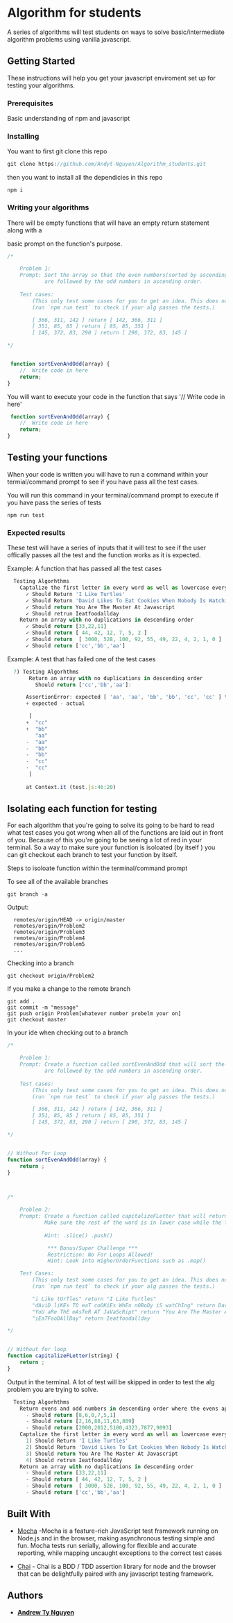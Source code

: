 # Algorithm for students

A series of algorithms will test students on ways to solve basic/intermediate algorithm problems
using vanilla javascript.

## Getting Started

These instructions will help you get your javascript enviroment set up for testing
your algorithms.

### Prerequisites

Basic understanding of npm and javascript

### Installing

You want to first git clone this repo

```javascript
git clone https://github.com/Andyt-Nguyen/Algorithm_students.git
```

then you want to install all the dependicies in this repo

```
npm i
```

### Writing your algorithms

There will be empty functions that will have an empty return statement along with a 

basic prompt on the function's purpose.

```javascript
/* 

    Problem 1:
    Prompt: Sort the array so that the even numbers(sorted by ascending order)
            are followed by the odd numbers in ascending order.
        
    Test cases: 
        (This only test some cases for you to get an idea. This does not reflect if your algo works for all test cases)
        (run `npm run test` to check if your alg passes the tests.)

        [ 366, 311, 142 ] return [ 142, 366, 311 ]
        [ 351, 85, 85 ] return [ 85, 85, 351 ]
        [ 145, 372, 83, 290 ] return [ 290, 372, 83, 145 ]

*/


 function sortEvenAndOdd(array) {
    //  Write code in here
    return;
} 
```

You will want to execute your code in the function that says '// Write code in here'

```javascript
 function sortEvenAndOdd(array) {
    //  Write code in here
    return;
} 
```

## Testing your functions

When your code is written you will have to run a command within your termial/command prompt to see if you
have pass all the test cases.

You will run this command in your terminal/command prompt to execute if you have pass the series of tests

```
npm run test
```

### Expected results

These test will have a series of inputs that it will test to see if the user offically
passes all the test and the function works as it is expected.

Example: A function that has passed all the test cases
```javascript
  Testing Algorhthms
    Captalize the first letter in every word as well as lowercase every word
      ✓ Should Return 'I Like Turtles'
      ✓ Should Return 'David Likes To Eat Cookies When Nobody Is Watching'
      ✓ Should return You Are The Master At Javascript
      ✓ Should retrun Ieatfoodallday
    Return an array with no duplications in descending order
      ✓ Should return [33,22,11]
      ✓ Should return [ 44, 42, 12, 7, 5, 2 ]
      ✓ Should return  [ 3000, 528, 100, 92, 55, 49, 22, 4, 2, 1, 0 ]
      ✓ Should return ['cc','bb','aa']
```

Example: A test that has failed one of the test cases
```javascript
  7) Testing Algorhthms
       Return an array with no duplications in descending order
         Should return ['cc','bb','aa']:

      AssertionError: expected [ 'aa', 'aa', 'bb', 'bb', 'cc', 'cc' ] to have the same members as [ 'cc', 'bb', 'aa' ]
      + expected - actual

       [
      +  "cc"
      +  "bb"
         "aa"
      -  "aa"
      -  "bb"
      -  "bb"
      -  "cc"
      -  "cc"
       ]
      
      at Context.it (test.js:46:20)
```

## Isolating each function for testing
For each algorithm that you're going to solve its going to be hard to read what test cases you got wrong when all of the functions are laid out in front of you. Because of this you're going to be seeing a lot of red in your terminal. So a way to make sure your function is isoloated (by itself ) you can git checkout each branch to test your function by itself.

Steps to isoloate function within the terminal/command prompt

To see all of the available branches
```
git branch -a
```
Output:
```
  remotes/origin/HEAD -> origin/master
  remotes/origin/Problem2
  remotes/origin/Problem3
  remotes/origin/Problem4
  remotes/origin/Problem5
  ...
```

Checking into a branch
```
git checkout origin/Problem2
```

If you make a change to the remote branch
```
git add .
git commit -m "message"
git push origin Problem[whatever number probelm your on]
git checkout master
```

In your ide when checking out to a branch
```javascript
/* 

    Problem 1:
    Prompt: Create a function called sortEvenAndOdd that will sort the array so that the even numbers(sorted by ascending order)
            are followed by the odd numbers in ascending order.
        
    Test cases: 
        (This only test some cases for you to get an idea. This does not reflect if your algo works for all test cases)
        (run `npm run test` to check if your alg passes the tests.)

        [ 366, 311, 142 ] return [ 142, 366, 311 ]
        [ 351, 85, 85 ] return [ 85, 85, 351 ]
        [ 145, 372, 83, 290 ] return [ 290, 372, 83, 145 ]

*/


// Without For Loop
function sortEvenAndOdd(array) {
    return ;
} 



/*  

    Problem 2:
    Prompt: Create a function called capitalizeFLetter that will return the provided string with the first letter of each word capitalized. 
            Make sure the rest of the word is in lower case while the first character is cap
    
            Hint: .slice() .push()

             *** Bonus/Super Challenge ***
             Restriction: No For Loops Allowed!
             Hint: Look into HigherOrderFunctions such as .map()

    Test Cases:
        (This only test some cases for you to get an idea. This does not reflect if your algo works for all test cases)
        (run `npm run test` to check if your alg passes the tests.)

        "i Like tUrTles" return "I Like Turtles"
        "dAviD liKEs TO eaT coOKiEs WhEn nOBoDy iS watChIng" return David Likes To Eat Cookies When Nobody Is Watching
        "YoU aRe ThE mAsTeR AT JaVaScRipt" return "You Are The Master At Javascript"
        "iEaTFooDAllDay" return Ieatfoodallday

*/


// Without for loop
function capitalizeFLetter(string) {
    return ;
}
```

Output in the terminal. A lot of test will be skipped in order to test the alg problem you are trying to solve.
```javascript
  Testing Algorhthms
    Return evens and odd numbers in descending order where the evens appear first in the array
      - Should return [8,6,0,7,5,1]
      - Should return [2,16,88,11,63,809]
      - Should return [2000,2012,5100,4323,7877,9093]
    Captalize the first letter in every word as well as lowercase every word
      1) Should Return 'I Like Turtles'
      2) Should Return 'David Likes To Eat Cookies When Nobody Is Watching'
      3) Should return You Are The Master At Javascript
      4) Should retrun Ieatfoodallday
    Return an array with no duplications in descending order
      - Should return [33,22,11]
      - Should return [ 44, 42, 12, 7, 5, 2 ]
      - Should return  [ 3000, 528, 100, 92, 55, 49, 22, 4, 2, 1, 0 ]
      - Should return ['cc','bb','aa']
```

## Built With

* [Mocha](https://mochajs.org/) -Mocha is a feature-rich JavaScript test framework running on Node.js and in the browser, making asynchronous testing simple and fun. Mocha tests run serially, allowing for flexible and accurate reporting, while mapping uncaught exceptions to the correct test cases 

* [Chai](https://maven.apache.org/) - Chai is a BDD / TDD assertion library for node and the browser that can be delightfully paired with any javascript testing framework.

## Authors

* **[Andrew Ty Nguyen](https://github.com/Andyt-Nguyen)**


